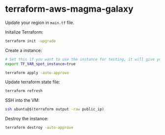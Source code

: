 # terraform-aws-magma-galaxy

Update your region in `main.tf` file.

Initalize Terraform:
```bash
terraform init -upgrade
```

Create a instance:
```bash
# Set this if you want to use the instance for testing, it will give you upto 70% discount.
export TF_VAR_spot_instance=true

terraform apply -auto-approve
```

Update terraform state file:
```bash
terraform refresh
```

SSH into the VM:
```bash
ssh ubuntu@$(terraform output -raw public_ip)
```

Destroy the instance:
```bash
terraform destroy -auto-approve
```

